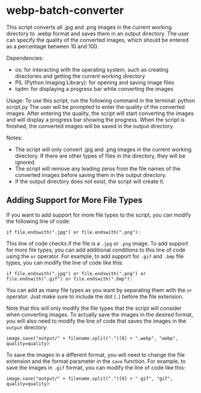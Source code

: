 # webp-batch-converter

This script converts all .jpg and .png images in the current working directory to .webp format and saves them in an output directory. The user can specify the quality of the converted images, which should be entered as a percentage between 10 and 100.

Dependencies:
- os: for interacting with the operating system, such as creating directories and getting the current working directory
- PIL (Python Imaging Library): for opening and saving image files
- tqdm: for displaying a progress bar while converting the images

Usage:
To use this script, run the following command in the terminal:
    python script.py
The user will be prompted to enter the quality of the converted images. After entering the quality, the script will start converting the images and will display a progress bar showing the progress. When the script is finished, the converted images will be saved in the output directory.

Notes:
- The script will only convert .jpg and .png images in the current working directory. If there are other types of files in the directory, they will be ignored.
- The script will remove any leading zeros from the file names of the converted images before saving them in the output directory.
- If the output directory does not exist, the script will create it.

## Adding Support for More File Types

If you want to add support for more file types to the script, you can modify the following line of code:

`if file.endswith(".jpg") or file.endswith(".png"):`


This line of code checks if the file is a `.jpg` or `.png` image. To add support for more file types, you can add additional conditions to this line of code using the `or` operator. For example, to add support for `.gif` and `.bmp` file types, you can modify the line of code like this:

`if file.endswith(".jpg") or file.endswith(".png") or file.endswith(".gif") or file.endswith(".bmp"):`


You can add as many file types as you want by separating them with the `or` operator. Just make sure to include the dot (`.`) before the file extension.

Note that this will only modify the file types that the script will consider when converting images. To actually save the images in the desired format, you will also need to modify the line of code that saves the images in the `output` directory:

`image.save("output/" + filename.split(".")[0] + ".webp", "webp", quality=quality)`

To save the images in a different format, you will need to change the file extension and the format parameter in the `save` function. For example, to save the images in `.gif` format, you can modify the line of code like this:

`image.save("output/" + filename.split(".")[0] + ".gif", "gif", quality=quality)`



